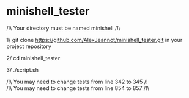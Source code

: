 # minishell_tester

/!\ Your directory must be named minishell /!\


1/ git clone https://github.com/AlexJeannot/minishell_tester.git in your project repository

2/ cd minishell_tester

3/ ./script.sh


/!\ You may need to change tests from line 342 to 345 /!\
/!\ You may need to change tests from line 854 to 857 /!\
